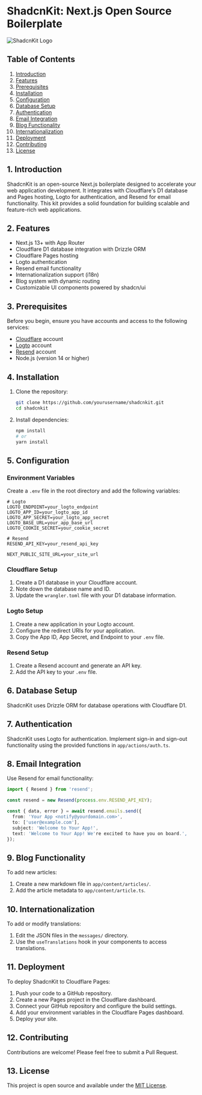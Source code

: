 # ShadcnKit: Next.js Open Source Boilerplate

![ShadcnKit Logo](https://utfs.io/f/xCtsHZ5BWJ2zVXs18oexAX2p9Lswv4ng7eoRHBPrjzlGVdOK)

## Table of Contents

1. [Introduction](#introduction)
2. [Features](#features)
3. [Prerequisites](#prerequisites)
4. [Installation](#installation)
5. [Configuration](#configuration)
6. [Database Setup](#database-setup)
7. [Authentication](#authentication)
8. [Email Integration](#email-integration)
9. [Blog Functionality](#blog-functionality)
10. [Internationalization](#internationalization)
11. [Deployment](#deployment)
12. [Contributing](#contributing)
13. [License](#license)

## 1. Introduction

ShadcnKit is an open-source Next.js boilerplate designed to accelerate your web application development. It integrates with Cloudflare's D1 database and Pages hosting, Logto for authentication, and Resend for email functionality. This kit provides a solid foundation for building scalable and feature-rich web applications.

## 2. Features

- Next.js 13+ with App Router
- Cloudflare D1 database integration with Drizzle ORM
- Cloudflare Pages hosting
- Logto authentication
- Resend email functionality
- Internationalization support (i18n)
- Blog system with dynamic routing
- Customizable UI components powered by shadcn/ui

## 3. Prerequisites

Before you begin, ensure you have accounts and access to the following services:

- [Cloudflare](https://www.cloudflare.com/) account
- [Logto](https://logto.io/) account
- [Resend](https://resend.com/) account
- Node.js (version 14 or higher)

## 4. Installation

1. Clone the repository:
   ```bash
   git clone https://github.com/yourusername/shadcnkit.git
   cd shadcnkit
   ```

2. Install dependencies:
   ```bash
   npm install
   # or
   yarn install
   ```

## 5. Configuration

### Environment Variables

Create a `.env` file in the root directory and add the following variables:

```env
# Logto
LOGTO_ENDPOINT=your_logto_endpoint
LOGTO_APP_ID=your_logto_app_id
LOGTO_APP_SECRET=your_logto_app_secret
LOGTO_BASE_URL=your_app_base_url
LOGTO_COOKIE_SECRET=your_cookie_secret

# Resend
RESEND_API_KEY=your_resend_api_key

NEXT_PUBLIC_SITE_URL=your_site_url
```

### Cloudflare Setup

1. Create a D1 database in your Cloudflare account.
2. Note down the database name and ID.
3. Update the `wrangler.toml` file with your D1 database information.

### Logto Setup

1. Create a new application in your Logto account.
2. Configure the redirect URIs for your application.
3. Copy the App ID, App Secret, and Endpoint to your `.env` file.

### Resend Setup

1. Create a Resend account and generate an API key.
2. Add the API key to your `.env` file.

## 6. Database Setup

ShadcnKit uses Drizzle ORM for database operations with Cloudflare D1.



## 7. Authentication

ShadcnKit uses Logto for authentication. Implement sign-in and sign-out functionality using the provided functions in `app/actions/auth.ts`.

## 8. Email Integration

Use Resend for email functionality:

```typescript
import { Resend } from 'resend';

const resend = new Resend(process.env.RESEND_API_KEY);

const { data, error } = await resend.emails.send({
  from: 'Your App <notify@yourdomain.com>',
  to: ['user@example.com'],
  subject: 'Welcome to Your App!',
  text: 'Welcome to Your App! We're excited to have you on board.',
});
```

## 9. Blog Functionality

To add new articles:

1. Create a new markdown file in `app/content/articles/`.
2. Add the article metadata to `app/content/article.ts`.

## 10. Internationalization

To add or modify translations:

1. Edit the JSON files in the `messages/` directory.
2. Use the `useTranslations` hook in your components to access translations.

## 11. Deployment

To deploy ShadcnKit to Cloudflare Pages:

1. Push your code to a GitHub repository.
2. Create a new Pages project in the Cloudflare dashboard.
3. Connect your GitHub repository and configure the build settings.
4. Add your environment variables in the Cloudflare Pages dashboard.
5. Deploy your site.

## 12. Contributing

Contributions are welcome! Please feel free to submit a Pull Request.

## 13. License

This project is open source and available under the [MIT License](LICENSE).